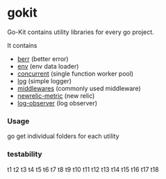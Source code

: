 # gokit

Go-Kit contains utility libraries for every go project. 

It contains 

- [berr](https://github.com/anuragsarkar97/gokit/tree/master/berr) (better error) 
- [env](https://github.com/anuragsarkar97/gokit/tree/master/env) (env data loader)
- [concurrent](https://github.com/anuragsarkar97/gokit/tree/master/concurrent) (single function worker pool)
- [log](https://github.com/anuragsarkar97/gokit/tree/master/log) (simple logger)
- [middlewares](https://github.com/anuragsarkar97/gokit/tree/master/middlewares) (commonly used middleware)
- [newrelic-metric](https://github.com/anuragsarkar97/gokit/tree/master/metric) (new relic)
- [log-observer](https://github.com/anuragsarkar97/gokit/tree/master/observer) (log observer)


### Usage 

go get individual folders for each utility 


### testability 

t1
t2
t3
t4
t5
t6
t7
t8
t9
t10
t11
t12
t13
t14
t15
t16
t17
t18
